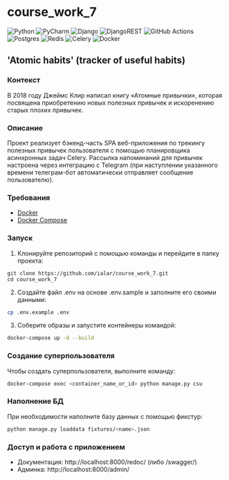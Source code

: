 # course_work_7

![Python](https://img.shields.io/badge/python-3670A0?style=for-the-badge&logo=python&logoColor=ffdd54)
![PyCharm](https://img.shields.io/badge/pycharm-143?style=for-the-badge&logo=pycharm&logoColor=black&color=black&labelColor=green)
![Django](https://img.shields.io/badge/Django-092E20?style=for-the-badge&logo=django&logoColor=white&color=092E20&labelColor=gray)
![DjangoREST](https://img.shields.io/badge/DJANGO-REST-ff1709?style=for-the-badge&logo=django&logoColor=white&color=ff1709&labelColor=gray)
![GitHub Actions](https://img.shields.io/badge/github%20actions-%232671E5.svg?style=for-the-badge&logo=githubactions&logoColor=white)
![Postgres](https://img.shields.io/badge/postgres-%23316192.svg?style=for-the-badge&logo=postgresql&logoColor=white)
![Redis](https://img.shields.io/badge/redis-%23DD0031.svg?style=for-the-badge&logo=redis&logoColor=white)
![Celery](https://img.shields.io/badge/celery-%23a9cc54.svg?style=for-the-badge&logo=celery&logoColor=ddf4a4)
![Docker](https://img.shields.io/badge/Docker-2496ED?style=for-the-badge&logo=docker&logoColor=white&color=2496ED&labelColor=gray)

## 'Atomic habits' (tracker of useful habits)

### Контекст
В 2018 году Джеймс Клир написал книгу «Атомные привычки», которая посвящена приобретению новых полезных привычек и искоренению старых плохих привычек.

### Описание
Проект реализует бэкенд-часть SPA веб-приложения по трекингу полезных привычек пользователя с помощью планировщика асинхронных задач Celery.
Рассылка напоминаний для привычек настроена через интеграцию с Telegram (при наступлении указанного времени телеграм-бот автоматически отправляет сообщение пользователю).

### Требования
- [Docker](https://www.docker.com/get-started)
- [Docker Compose](https://docs.docker.com/compose/install/)

### Запуск
1. Клонируйте репозиторий с помощью команды и перейдите в папку проекта:
```shell
git clone https://github.com/ialar/course_work_7.git
cd course_work_7
```
2. Создайте файл .env на основе .env.sample и заполните его своими данными:
```bash
cp .env.example .env
```
3. Соберите образы и запустите контейнеры командой:
```bash
docker-compose up -d --build
```

### Создание суперпользователя
Чтобы создать суперпользователя, выполните команду:
```bash
docker-compose exec <container_name_or_id> python manage.py csu
```

### Наполнение БД
При необходимости наполните базу данных с помощью фикстур:
```bash
python manage.py loaddata fixtures/<name>.json
```

### Доступ и работа с приложением
- Документация: http://localhost:8000/redoc/ (либо /swagger/)
- Админка: http://localhost:8000/admin/